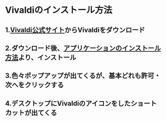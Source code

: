 # Vivaldiのインストール方法
## 1.[Vivaldi公式サイト](https://vivaldi.com/ja/download/)からVivaldiをダウンロード
## 2.ダウンロード後、[アプリケーションのインストール方法](Install.md)より、インストール
## 3.色々ポップアップが出てくるが、基本どれも許可・次へをクリックする
## 4.デスクトップにVivaldiのアイコンをしたショートカットが出てくる

